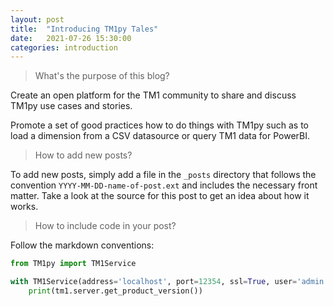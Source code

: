 ```yaml
---
layout: post
title:  "Introducing TM1py Tales"
date:   2021-07-26 15:30:00
categories: introduction
---
```


> What's the purpose of this blog?

Create an open platform for the TM1 community to share and discuss TM1py use cases and stories.

Promote a set of good practices how to do things with TM1py such as to load a dimension from a CSV datasource or query TM1 data for PowerBI.


> How to add new posts?

To add new posts, simply add a file in the `_posts` directory that follows the convention `YYYY-MM-DD-name-of-post.ext` and includes the necessary front matter. Take a look at the source for this post to get an idea about how it works.

> How to include code in your post?

Follow the markdown conventions:

``` python
from TM1py import TM1Service

with TM1Service(address='localhost', port=12354, ssl=True, user='admin', password='apple') as tm1:
    print(tm1.server.get_product_version())

```
